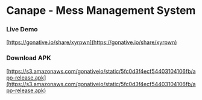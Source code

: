 # Canape - Mess Management System

### Live Demo
[https://gonative.io/share/xyrpwn](https://gonative.io/share/xyrpwn)

### Download APK
[https://s3.amazonaws.com/gonativeio/static/5fc0d3f4ecf54403104106fb/app-release.apk](https://s3.amazonaws.com/gonativeio/static/5fc0d3f4ecf54403104106fb/app-release.apk)